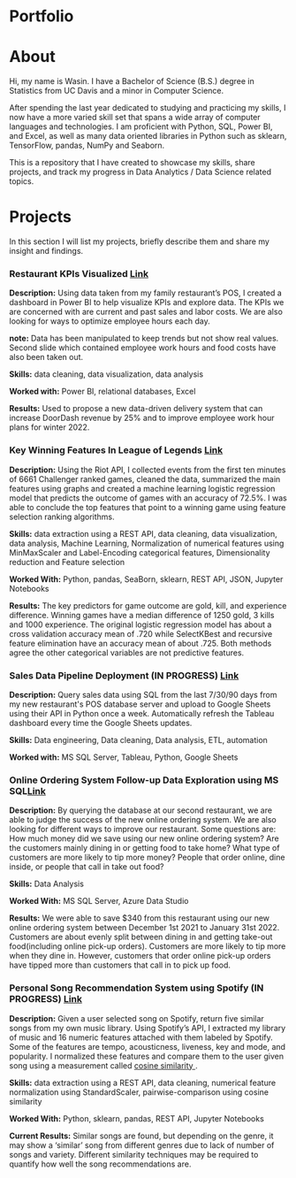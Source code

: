 # Portfolio

# About

Hi, my name is Wasin. I have a Bachelor of Science (B.S.) degree in Statistics from UC Davis and a minor in Computer Science.

After spending the last year dedicated to studying and practicing my skills, I now have a more varied skill set that spans a wide array of computer languages and technologies. I am proficient with Python, SQL, Power BI, and Excel, as well as many data oriented libraries in Python such as sklearn, TensorFlow, pandas, NumPy and Seaborn.

This is a repository that I have created to showcase my skills, share projects, and track my progress in Data Analytics / Data Science related topics.

# Projects

In this section I will list my projects, briefly describe them and share my insight and findings.

### Restaurant KPIs Visualized [Link](https://github.com/WasinHongmanee/Sales-Report)

**Description:** Using data taken from my family restaurant’s POS, I created a dashboard in Power BI to help visualize KPIs and explore data. The KPIs we are concerned with are current and past sales and labor costs. We are also looking for ways to optimize employee hours each day.

**note:** Data has been manipulated to keep trends but not show real values. Second slide which contained employee work hours and food costs have also been taken out.

**Skills:** data cleaning, data visualization, data analysis

**Worked with:** Power BI, relational databases, Excel

**Results:** Used to propose a new data-driven delivery system that can increase DoorDash revenue by 25% and to improve employee work hour plans for winter 2022.

### Key Winning Features In League of Legends [Link](https://github.com/WasinHongmanee/League-Win-Predictors)

**Description:** Using the Riot API, I collected events from the first ten minutes of 6661 Challenger ranked games, cleaned the data, summarized the main features using graphs and created a machine learning logistic regression model that predicts the outcome of games with an accuracy of 72.5%. I was able to conclude the top features that point to a winning game using feature selection ranking algorithms.

**Skills:** data extraction using a REST API, data cleaning, data visualization, data analysis, Machine Learning, Normalization of numerical features using MinMaxScaler and Label-Encoding categorical features, Dimensionality reduction and Feature selection

**Worked With:** Python, pandas, SeaBorn, sklearn, REST API, JSON, Jupyter Notebooks

**Results:** The key predictors for game outcome are gold, kill, and experience difference. Winning games have a median difference of 1250 gold, 3 kills and 1000 experience. The original logistic regression model has about a cross validation accuracy mean of .720 while SelectKBest and recursive feature elimination have an accuracy mean of about .725. Both methods agree the other categorical variables are not predictive features.

### Sales Data Pipeline Deployment (IN PROGRESS) [Link](https://github.com/WasinHongmanee/SalesPipeline)

**Description:** Query sales data using SQL from the last 7/30/90 days from my new restaurant's POS database server and upload to Google Sheets using their API in Python once a week. Automatically refresh the Tableau dashboard every time the Google Sheets updates.

**Skills:** Data engineering, Data cleaning, Data analysis, ETL, automation

**Worked with:** MS SQL Server, Tableau, Python, Google Sheets

### Online Ordering System Follow-up Data Exploration using MS SQL[Link](https://github.com/WasinHongmanee/Sales-Report/blob/main/Dashboard%20follow%20up.ipynb)

**Description:** By querying the database at our second restaurant, we are able to judge the success of the new online ordering system. We are also looking for different ways to improve our restaurant. Some questions are:
How much money did we save using our new online ordering system?
Are the customers mainly dining in or getting food to take home?
What type of customers are more likely to tip more money? People that order online, dine inside, or people that call in take out food?

**Skills:** Data Analysis

**Worked With:** MS SQL Server, Azure Data Studio

**Results:** We were able to save $340 from this restaurant using our new online ordering system between December 1st 2021 to January 31st 2022. Customers are about evenly split between dining in and getting take-out food(including online pick-up orders). Customers are more likely to tip more when they dine in. However, customers that order online pick-up orders have tipped more than customers that call in to pick up food.

### Personal Song Recommendation System using Spotify (IN PROGRESS) [Link](https://github.com/WasinHongmanee/SpotifyRecommendation)

**Description:** Given a user selected song on Spotify, return five similar songs from my own music library. Using Spotify’s API, I extracted my library of music and 16 numeric features attached with them labeled by Spotify. Some of the features are tempo, acousticness, liveness, key and mode, and popularity. I normalized these features and compare them to the user given song using a measurement called [cosine similarity ](https://en.wikipedia.org/wiki/Cosine_similarity).

**Skills:** data extraction using a REST API, data cleaning, numerical feature normalization using StandardScaler, pairwise-comparison using cosine similarity

**Worked With:** Python, sklearn, pandas, REST API, Jupyter Notebooks

**Current Results:** Similar songs are found, but depending on the genre, it may show a ‘similar’ song from different genres due to lack of number of songs and variety. Different similarity techniques may be required to quantify how well the song recommendations are.
